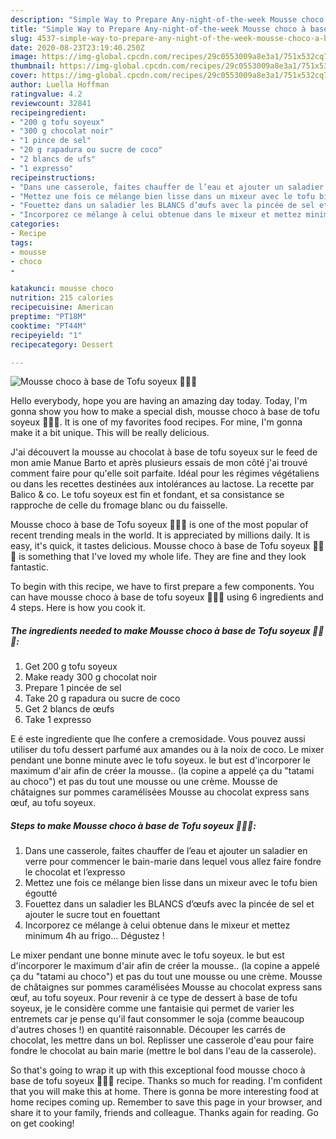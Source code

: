```yaml
---
description: "Simple Way to Prepare Any-night-of-the-week Mousse choco à base de Tofu soyeux 🔔🐣🍫"
title: "Simple Way to Prepare Any-night-of-the-week Mousse choco à base de Tofu soyeux 🔔🐣🍫"
slug: 4537-simple-way-to-prepare-any-night-of-the-week-mousse-choco-a-base-de-tofu-soyeux
date: 2020-08-23T23:19:40.250Z
image: https://img-global.cpcdn.com/recipes/29c0553009a8e3a1/751x532cq70/mousse-choco-a-base-de-tofu-soyeux-🔔🐣🍫-photo-principale-de-la-recette.jpg
thumbnail: https://img-global.cpcdn.com/recipes/29c0553009a8e3a1/751x532cq70/mousse-choco-a-base-de-tofu-soyeux-🔔🐣🍫-photo-principale-de-la-recette.jpg
cover: https://img-global.cpcdn.com/recipes/29c0553009a8e3a1/751x532cq70/mousse-choco-a-base-de-tofu-soyeux-🔔🐣🍫-photo-principale-de-la-recette.jpg
author: Luella Hoffman
ratingvalue: 4.2
reviewcount: 32841
recipeingredient:
- "200 g tofu soyeux"
- "300 g chocolat noir"
- "1 pince de sel"
- "20 g rapadura ou sucre de coco"
- "2 blancs de ufs"
- "1 expresso"
recipeinstructions:
- "Dans une casserole, faites chauffer de l’eau et ajouter un saladier en verre pour commencer le bain-marie dans lequel vous allez faire fondre le chocolat et l’expresso"
- "Mettez une fois ce mélange bien lisse dans un mixeur avec le tofu bien égoutté"
- "Fouettez dans un saladier les BLANCS d’œufs avec la pincée de sel et ajouter le sucre tout en fouettant"
- "Incorporez ce mélange à celui obtenue dans le mixeur et mettez minimum 4h au frigo... Dégustez !"
categories:
- Recipe
tags:
- mousse
- choco
- 

katakunci: mousse choco  
nutrition: 215 calories
recipecuisine: American
preptime: "PT18M"
cooktime: "PT44M"
recipeyield: "1"
recipecategory: Dessert

---
```



![Mousse choco à base de Tofu soyeux 🔔🐣🍫](https://img-global.cpcdn.com/recipes/29c0553009a8e3a1/751x532cq70/mousse-choco-a-base-de-tofu-soyeux-🔔🐣🍫-photo-principale-de-la-recette.jpg)

Hello everybody, hope you are having an amazing day today. Today, I'm gonna show you how to make a special dish, mousse choco à base de tofu soyeux 🔔🐣🍫. It is one of my favorites food recipes. For mine, I'm gonna make it a bit unique. This will be really delicious.

J&#39;ai découvert la mousse au chocolat à base de tofu soyeux sur le feed de mon amie Manue Barto et après plusieurs essais de mon côté j&#39;ai trouvé comment faire pour qu&#39;elle soit parfaite. Idéal pour les régimes végétaliens ou dans les recettes destinées aux intolérances au lactose. La recette par Balico &amp; co. Le tofu soyeux est fin et fondant, et sa consistance se rapproche de celle du fromage blanc ou du faisselle.

Mousse choco à base de Tofu soyeux 🔔🐣🍫 is one of the most popular of recent trending meals in the world. It is appreciated by millions daily. It is easy, it's quick, it tastes delicious. Mousse choco à base de Tofu soyeux 🔔🐣🍫 is something that I've loved my whole life. They are fine and they look fantastic.


To begin with this recipe, we have to first prepare a few components. You can have mousse choco à base de tofu soyeux 🔔🐣🍫 using 6 ingredients and 4 steps. Here is how you cook it.

<!--inarticleads1-->

##### The ingredients needed to make Mousse choco à base de Tofu soyeux 🔔🐣🍫:

1. Get 200 g tofu soyeux
1. Make ready 300 g chocolat noir
1. Prepare 1 pincée de sel
1. Take 20 g rapadura ou sucre de coco
1. Get 2 blancs de œufs
1. Take 1 expresso


E é este ingrediente que lhe confere a cremosidade. Vous pouvez aussi utiliser du tofu dessert parfumé aux amandes ou à la noix de coco. Le mixer pendant une bonne minute avec le tofu soyeux. le but est d&#39;incorporer le maximum d&#39;air afin de créer la mousse.. (la copine a appelé ça du &#34;tatami au choco&#34;) et pas du tout une mousse ou une crème. Mousse de châtaignes sur pommes caramélisées Mousse au chocolat express sans œuf, au tofu soyeux. 

<!--inarticleads2-->

##### Steps to make Mousse choco à base de Tofu soyeux 🔔🐣🍫:

1. Dans une casserole, faites chauffer de l’eau et ajouter un saladier en verre pour commencer le bain-marie dans lequel vous allez faire fondre le chocolat et l’expresso
1. Mettez une fois ce mélange bien lisse dans un mixeur avec le tofu bien égoutté
1. Fouettez dans un saladier les BLANCS d’œufs avec la pincée de sel et ajouter le sucre tout en fouettant
1. Incorporez ce mélange à celui obtenue dans le mixeur et mettez minimum 4h au frigo... Dégustez !


Le mixer pendant une bonne minute avec le tofu soyeux. le but est d&#39;incorporer le maximum d&#39;air afin de créer la mousse.. (la copine a appelé ça du &#34;tatami au choco&#34;) et pas du tout une mousse ou une crème. Mousse de châtaignes sur pommes caramélisées Mousse au chocolat express sans œuf, au tofu soyeux. Pour revenir à ce type de dessert à base de tofu soyeux, je le considère comme une fantaisie qui permet de varier les entremets car je pense qu&#39;il faut consommer le soja (comme beaucoup d&#39;autres choses !) en quantité raisonnable. Découper les carrés de chocolat, les mettre dans un bol. Replisser une casserole d&#39;eau pour faire fondre le chocolat au bain marie (mettre le bol dans l&#39;eau de la casserole). 

So that's going to wrap it up with this exceptional food mousse choco à base de tofu soyeux 🔔🐣🍫 recipe. Thanks so much for reading. I'm confident that you will make this at home. There is gonna be more interesting food at home recipes coming up. Remember to save this page in your browser, and share it to your family, friends and colleague. Thanks again for reading. Go on get cooking!
